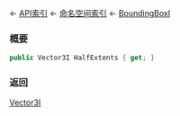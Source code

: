 ← [API索引](Api-Index) ← [命名空间索引](Namespace-Index) ← [BoundingBoxI](VRageMath.BoundingBoxI)

### 概要

```csharp
public Vector3I HalfExtents { get; }
```



### 返回

[Vector3I](VRageMath.Vector3I)


